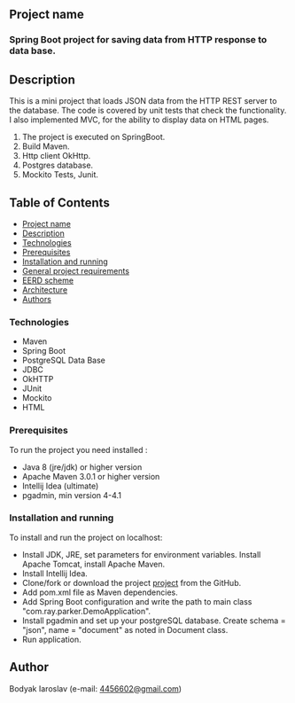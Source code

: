 ## Project name
### Spring Boot project for saving data from HTTP response to data base.

## Description
This is a mini project that loads JSON data from the HTTP REST server to the database. 
The code is covered by unit tests that check the functionality. I also implemented MVC, 
for the ability to display data on HTML pages.
1. The project is executed on SpringBoot.
2. Build Maven.
3. Http client OkHttp.
4. Postgres database.
5. Mockito Tests, Junit.

## Table of Contents
* [Project name](#project-name)
* [Description](#description)
* [Technologies](#technologies)
* [Prerequisites](#prerequisites)
* [Installation and running](#installation-and-running)
* [General project requirements](#general-project-requirements)
* [EERD scheme](#EERD-scheme)
* [Architecture](#architecture)
* [Authors](#author)

### Technologies
* Maven
* Spring Boot
* PostgreSQL Data Base
* JDBC
* OkHTTP
* JUnit
* Mockito
* HTML

### Prerequisites
To run the project you need installed : 
  * Java 8 (jre/jdk) or higher version  
  * Apache Maven 3.0.1 or higher version
  * Intellij Idea (ultimate)
  * pgadmin, min version 4-4.1
    
### Installation and running
To install and run the project on localhost: 
 * Install JDK, JRE, set parameters for environment variables. Install Apache Tomcat, install Apache Maven. 
 * Install Intellij Idea.
 * Clone/fork or download the project [project](https://github.com/bestXakep/spring-boot-rest)  from the GitHub.
 * Add pom.xml file as Maven dependencies.
 * Add Spring Boot configuration and write the path to main class "com.ray.parker.DemoApplication".
 * Install pgadmin and set up your postgreSQL database. Create schema = "json", name = "document" as noted in Document class.
 * Run application.

## Author
Bodyak Iaroslav (e-mail: [4456602@gmail.com](mailto:4456602@gmail.com))




